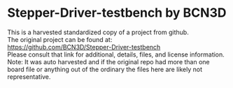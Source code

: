 
# Stepper-Driver-testbench by BCN3D  
This is a harvested standardized copy of a project from github.  
The original project can be found at:  
https://github.com/BCN3D/Stepper-Driver-testbench  
Please consult that link for additional, details, files, and license information.  
Note: It was auto harvested and if the original repo had more than one board file or anything out of the ordinary the files here are likely not representative.  
    